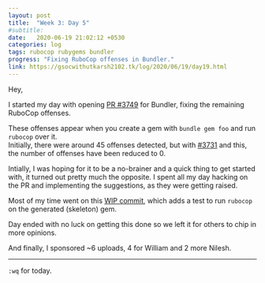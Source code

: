```yaml
---
layout: post
title:  "Week 3: Day 5"
#subtitle:
date:   2020-06-19 21:02:12 +0530
categories: log
tags: rubocop rubygems bundler
progress: "Fixing RuboCop offenses in Bundler."
link: https://gsocwithutkarsh2102.tk/log/2020/06/19/day19.html
---
```


Hey,

I started my day with opening [PR #3749](https://github.com/rubygems/rubygems/pull/3740)
for Bundler, fixing the remaining RuboCop offenses.  

These offenses appear when you create a gem with `bundle gem foo` and run `rubocop`
over it.  
Initially, there were around 45 offenses detected, but with [#3731](https://github.com/rubygems/rubygems/pull/3731)
and this, the number of offenses have been reduced to 0.

Intially, I was hoping for it to be a no-brainer and a quick thing to get started with,
it turned out pretty much the opposite. I spent all my day hacking on the PR and
implementing the suggestions, as they were getting raised.

Most of my time went on this [WIP commit](https://github.com/rubygems/rubygems/pull/3740/commits/35a51040aae332afabd051eaa5b14f25e0079f61),
which adds a test to run `rubocop` on the generated (skeleton) gem.

Day ended with no luck on getting this done so we left it for others
to chip in more opinions.

And finally, I sponsored ~6 uploads, 4 for William and 2 more Nilesh.

---

`:wq` for today.
